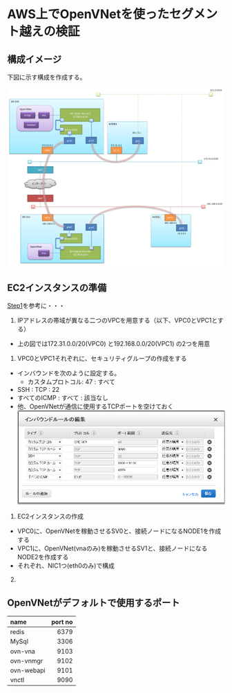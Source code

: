 # AWS上でOpenVNetを使ったセグメント越えの検証

## 構成イメージ
下図に示す構成を作成する。

![OVSを使ったネットワーク構成](./images/network_04.png)

## EC2インスタンスの準備
[Step1](./ovn_on_aws_step1.md)を参考に・・・

1. IPアドレスの帯域が異なる二つのVPCを用意する（以下、VPC0とVPC1とする）
  - 上の図では172.31.0.0/20(VPC0) と192.168.0.0/20(VPC1) の2つを用意
1. VPC0とVPC1それぞれに、セキュリティグループの作成をする
  - インバウンドを次のように設定する。
    - カスタムプロトコル: 47 : すべて
  - SSH : TCP : 22
  - すべてのICMP : すべて : 該当なし
  - 他、OpenVNetが通信に使用するTCPポートを空けておく
  ![セキュリティグループの設定例](./images/security_group_02.png)

1. EC2インスタンスの作成
  - VPC0に、OpenVNetを稼動させるSV0と、接続ノードになるNODE1を作成する
  - VPC1に、OpenVNet(vnaのみ)を稼動させるSV1と、接続ノードになるNODE2を作成する
  - それぞれ、NIC1つ(eth0のみ)で構成
2.

## OpenVNetがデフォルトで使用するポート
|name|port no|
|:--|-:|
|redis|6379|
|MySql|3306|
|ovn-vna|9103|
|ovn-vnmgr|9102|
|ovn-webapi|9101|
|vnctl|9090|
